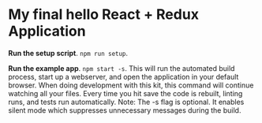 # My final hello React + Redux Application

**Run the setup script**. `npm run setup`. 

**Run the example app**. `npm start -s`.
This will run the automated build process, start up a webserver, and open the application in your default browser. When doing development with this kit, this command will continue watching all your files. Every time you hit save the code is rebuilt, linting runs, and tests run automatically. Note: The -s flag is optional. It enables silent mode which suppresses unnecessary messages during the build.

